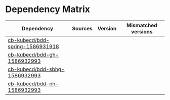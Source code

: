 # Dependency Matrix

Dependency | Sources | Version | Mismatched versions
---------- | ------- | ------- | -------------------
[cb-kubecd/bdd-spring-1586931918](https://github.com/cb-kubecd/bdd-spring-1586931918.git) |  | []() | 
[cb-kubecd/bdd-gh-1586932993](https://github.com/cb-kubecd/bdd-gh-1586932993.git) |  | []() | 
[cb-kubecd/bdd-sbhg-1586932993](https://github.com/cb-kubecd/bdd-sbhg-1586932993.git) |  | []() | 
[cb-kubecd/bdd-nh-1586932993](https://github.com/cb-kubecd/bdd-nh-1586932993.git) |  | []() | 

